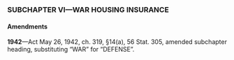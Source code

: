 ### SUBCHAPTER VI—WAR HOUSING INSURANCE ###

#### Amendments ####

**1942**—Act May 26, 1942, ch. 319, §14(a), 56 Stat. 305, amended subchapter heading, substituting “WAR” for “DEFENSE”.